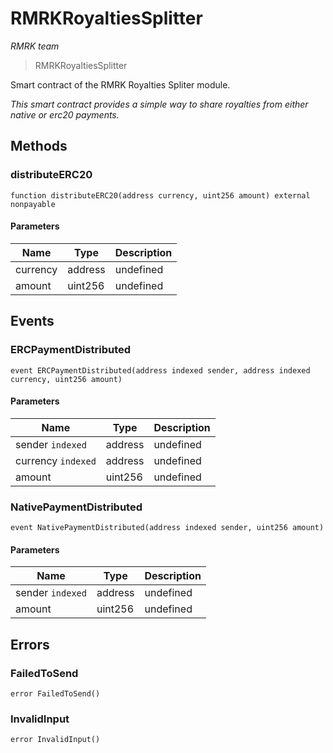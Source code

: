 # RMRKRoyaltiesSplitter

*RMRK team*

> RMRKRoyaltiesSplitter

Smart contract of the RMRK Royalties Spliter module.

*This smart contract provides a simple way to share royalties from either native or erc20 payments.*

## Methods

### distributeERC20

```solidity
function distributeERC20(address currency, uint256 amount) external nonpayable
```





#### Parameters

| Name | Type | Description |
|---|---|---|
| currency | address | undefined |
| amount | uint256 | undefined |



## Events

### ERCPaymentDistributed

```solidity
event ERCPaymentDistributed(address indexed sender, address indexed currency, uint256 amount)
```





#### Parameters

| Name | Type | Description |
|---|---|---|
| sender `indexed` | address | undefined |
| currency `indexed` | address | undefined |
| amount  | uint256 | undefined |

### NativePaymentDistributed

```solidity
event NativePaymentDistributed(address indexed sender, uint256 amount)
```





#### Parameters

| Name | Type | Description |
|---|---|---|
| sender `indexed` | address | undefined |
| amount  | uint256 | undefined |



## Errors

### FailedToSend

```solidity
error FailedToSend()
```






### InvalidInput

```solidity
error InvalidInput()
```







